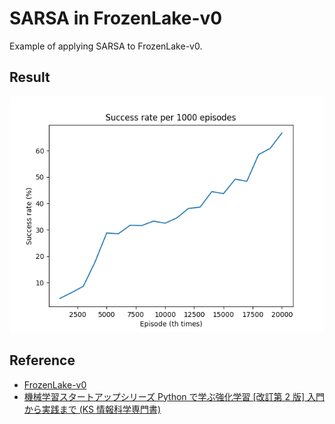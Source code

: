 # SARSA in FrozenLake-v0

Example of applying SARSA to FrozenLake-v0.

## Result

![result](success_rate.png)</br>

## Reference

- [FrozenLake-v0](https://gym.openai.com/envs/FrozenLake-v0/)
- [機械学習スタートアップシリーズ Python で学ぶ強化学習 [改訂第 2 版] 入門から実践まで (KS 情報科学専門書)](https://amzn.to/3qtoqEb)
